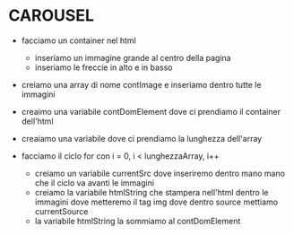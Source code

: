 # CAROUSEL

- facciamo un container nel html
  - inseriamo un immagine grande al centro della pagina
  - inseriamo le freccie in alto e in basso

- creiamo una array di nome contImage e inseriamo dentro tutte le immagini
- creaimo una variabile contDomElement dove ci prendiamo il container dell'html 
- creaiamo una variabile dove ci prendiamo la lunghezza dell'array
- facciamo il ciclo for con i = 0, i < lunghezzaArray, i++
  - creiamo un variabile currentSrc dove inseriremo dentro mano mano che il ciclo va avanti le immagini
  - creiamo la variabile htmlString che stampera nell'html dentro le immagini dove metteremo il tag img dove dentro source mettiamo currentSource
  - la variabile htmlString la sommiamo al contDomElement